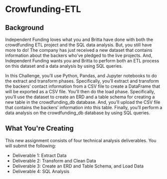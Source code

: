 # Crowfunding-ETL

## Background
Independent Funding loves what you and Britta have done with both the crowdfunding ETL project and the SQL data analysis. But, you still have more to do! The company has just received a new dataset that contains information about the backers who’ve pledged to the live projects. And, Independent Funding wants you and Britta to perform both an ETL process on this dataset and a data analysis by using SQL queries.

In this Challenge, you’ll use Python, Pandas, and Jupyter notebooks to do the extract and transform phases. Specifically, you’ll extract and transform the backers’ contact information from a CSV file to create a DataFrame that will be exported as a CSV file. You'll then do the load phase. Specifically, you’ll use the dataset to create an ERD and a table schema for creating a new table in the crowdfunding_db database. And, you’ll upload the CSV file that contains the backers’ information into this table. Finally, you’ll perform a data analysis on the crowdfunding_db database by using SQL queries.

## What You're Creating
This new assignment consists of four technical analysis deliverables. You will submit the following:

 - Deliverable 1: Extract Data
 - Deliverable 2: Transform and Clean Data
 - Deliverable 3: Create an ERD and Table Schema, and Load Data
 - Deliverable 4: SQL Analysis
